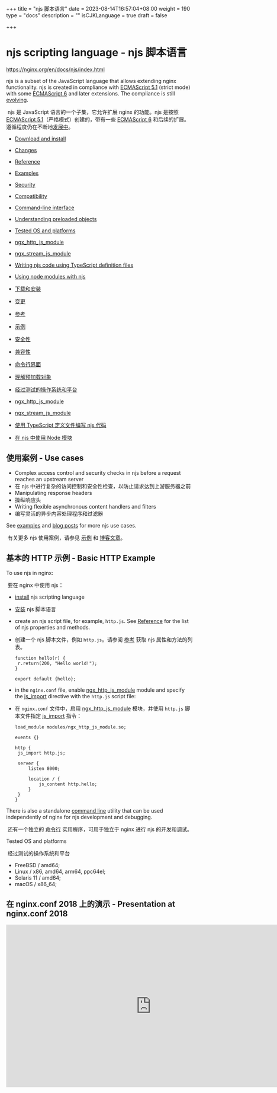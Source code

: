 +++
title = "njs 脚本语言"
date = 2023-08-14T16:57:04+08:00
weight = 190
type = "docs"
description = ""
isCJKLanguage = true
draft = false

+++

# njs scripting language - njs 脚本语言

https://nginx.org/en/docs/njs/index.html



njs is a subset of the JavaScript language that allows extending nginx functionality. njs is created in compliance with [ECMAScript 5.1](http://www.ecma-international.org/ecma-262/5.1/) (strict mode) with some [ECMAScript 6](http://www.ecma-international.org/ecma-262/6.0/) and later extensions. The compliance is still [evolving](https://nginx.org/en/docs/njs/compatibility.html).

​	njs 是 JavaScript 语言的一个子集，它允许扩展 nginx 的功能。njs 是按照 [ECMAScript 5.1](http://www.ecma-international.org/ecma-262/5.1/)（严格模式）创建的，带有一些 [ECMAScript 6](http://www.ecma-international.org/ecma-262/6.0/) 和后续的扩展。遵循程度仍在不断地[发展中](https://nginx.org/en/docs/njs/compatibility.html)。

- [Download and install](https://nginx.org/en/docs/njs/install.html)
- [Changes](https://nginx.org/en/docs/njs/changes.html)
- [Reference](https://nginx.org/en/docs/njs/reference.html)
- [Examples](https://github.com/nginx/njs-examples/)
- [Security](https://nginx.org/en/docs/njs/security.html)
- [Compatibility](https://nginx.org/en/docs/njs/compatibility.html)
- [Command-line interface](https://nginx.org/en/docs/njs/cli.html)
- [Understanding preloaded objects](https://nginx.org/en/docs/njs/preload_objects.html)
- [Tested OS and platforms](https://nginx.org/en/docs/njs/index.html#tested_os_and_platforms)

- [ngx_http_js_module](https://nginx.org/en/docs/http/ngx_http_js_module.html)
- [ngx_stream_js_module](https://nginx.org/en/docs/stream/ngx_stream_js_module.html)

- [Writing njs code using TypeScript definition files](https://nginx.org/en/docs/njs/typescript.html)
- [Using node modules with njs](https://nginx.org/en/docs/njs/node_modules.html)
- [下载和安装](https://nginx.org/en/docs/njs/install.html)
- [变更](https://nginx.org/en/docs/njs/changes.html)
- [参考](https://nginx.org/en/docs/njs/reference.html)
- [示例](https://github.com/nginx/njs-examples/)
- [安全性](https://nginx.org/en/docs/njs/security.html)
- [兼容性](https://nginx.org/en/docs/njs/compatibility.html)
- [命令行界面](https://nginx.org/en/docs/njs/cli.html)
- [理解预加载对象](https://nginx.org/en/docs/njs/preload_objects.html)
- [经过测试的操作系统和平台](https://nginx.org/en/docs/njs/index.html#tested_os_and_platforms)
- [ngx_http_js_module](https://nginx.org/en/docs/http/ngx_http_js_module.html)
- [ngx_stream_js_module](https://nginx.org/en/docs/stream/ngx_stream_js_module.html)
- [使用 TypeScript 定义文件编写 njs 代码](https://nginx.org/en/docs/njs/typescript.html)
- [在 njs 中使用 Node 模块](https://nginx.org/en/docs/njs/node_modules.html)





## 使用案例 - Use cases



- Complex access control and security checks in njs before a request reaches an upstream server
- 在 njs 中进行复杂的访问控制和安全性检查，以防止请求达到上游服务器之前
- Manipulating response headers
- 操纵响应头
- Writing flexible asynchronous content handlers and filters
- 编写灵活的异步内容处理程序和过滤器

See [examples](https://github.com/nginx/njs-examples/) and [blog posts](https://www.nginx.com/blog/tag/nginx-javascript-module/) for more njs use cases.

​	有关更多 njs 使用案例，请参见 [示例](https://github.com/nginx/njs-examples/) 和 [博客文章](https://www.nginx.com/blog/tag/nginx-javascript-module/)。



## 基本的 HTTP 示例 - Basic HTTP Example

To use njs in nginx:

​	要在 nginx 中使用 njs：

- [install](https://nginx.org/en/docs/njs/install.html) njs scripting language

- [安装](https://nginx.org/en/docs/njs/install.html) njs 脚本语言

- create an njs script file, for example, `http.js`. See [Reference](https://nginx.org/en/docs/njs/reference.html) for the list of njs properties and methods.

- 创建一个 njs 脚本文件，例如 `http.js`。请参阅 [参考](https://nginx.org/en/docs/njs/reference.html) 获取 njs 属性和方法的列表。

  ```
  function hello(r) {
   r.return(200, "Hello world!");
  }
  
  export default {hello};
  ```

  

- in the `nginx.conf` file, enable [ngx_http_js_module](https://nginx.org/en/docs/http/ngx_http_js_module.html) module and specify the [js_import](https://nginx.org/en/docs/http/ngx_http_js_module.html#js_import) directive with the `http.js` script file:

- 在 `nginx.conf` 文件中，启用 [ngx_http_js_module](https://nginx.org/en/docs/http/ngx_http_js_module.html) 模块，并使用 `http.js` 脚本文件指定 [js_import](https://nginx.org/en/docs/http/ngx_http_js_module.html#js_import) 指令：

  ```
  load_module modules/ngx_http_js_module.so;
  
  events {}
  
  http {
   js_import http.js;
  
   server {
       listen 8000;
  
       location / {
           js_content http.hello;
       }
   }
  }
  ```

  

There is also a standalone [command line](https://nginx.org/en/docs/njs/cli.html) utility that can be used independently of nginx for njs development and debugging.

​	还有一个独立的 [命令行](https://nginx.org/en/docs/njs/cli.html) 实用程序，可用于独立于 nginx 进行 njs 的开发和调试。



Tested OS and platforms

​	经过测试的操作系统和平台

- FreeBSD / amd64;
- Linux / x86, amd64, arm64, ppc64el;
- Solaris 11 / amd64;
- macOS / x86_64;



## 在 nginx.conf 2018 上的演示 - Presentation at nginx.conf 2018



<iframe type="text/html" src="https://www.youtube.com/embed/Jc_L6UffFOs?modestbranding=1&amp;rel=0&amp;showinfo=0&amp;color=white" frameborder="0" allowfullscreen="1" style="top: 0px; left: 0px; width: 780.802px; height: 439.198px;"></iframe>


